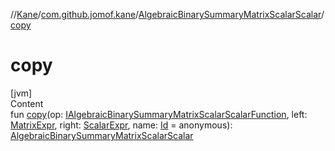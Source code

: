 //[Kane](../../index.md)/[com.github.jomof.kane](../index.md)/[AlgebraicBinarySummaryMatrixScalarScalar](index.md)/[copy](copy.md)



# copy  
[jvm]  
Content  
fun [copy](copy.md)(op: [IAlgebraicBinarySummaryMatrixScalarScalarFunction](../-i-algebraic-binary-summary-matrix-scalar-scalar-function/index.md), left: [MatrixExpr](../-matrix-expr/index.md), right: [ScalarExpr](../-scalar-expr/index.md), name: [Id](../../com.github.jomof.kane.impl/index.md#%5Bcom.github.jomof.kane.impl%2FId%2F%2F%2FPointingToDeclaration%2F%5D%2FClasslikes%2F-1691848896) = anonymous): [AlgebraicBinarySummaryMatrixScalarScalar](index.md)  



